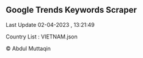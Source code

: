 

## Google Trends Keywords Scraper 
 
Last Update 02-04-2023 , 13:21:49

Country List :
VIETNAM.json



© Abdul Muttaqin 
